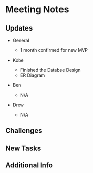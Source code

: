 # Meeting Notes

## Updates

- General
  - 1 month confirmed for new MVP

- Kobe
  - Finished the Databse Design 
  - ER Diagram 

- Ben 
  - N/A 

- Drew
  - N/A

## Challenges

## New Tasks

## Additional Info
